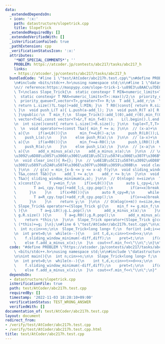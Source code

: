 ```yaml
---
data:
  _extendedDependsOn:
  - icon: ':x:'
    path: datastructure/slopetrick.cpp
    title: SlopeTrick
  _extendedRequiredBy: []
  _extendedVerifiedWith: []
  _isVerificationFailed: true
  _pathExtension: cpp
  _verificationStatusIcon: ':x:'
  attributes:
    '*NOT_SPECIAL_COMMENTS*': ''
    PROBLEM: https://atcoder.jp/contests/abc217/tasks/abc217_h
    links:
    - https://atcoder.jp/contests/abc217/tasks/abc217_h
  bundledCode: "#line 1 \"test/AtCoder/abc217h.test.cpp\"\n#define PROBLEM \"https://atcoder.jp/contests/abc217/tasks/abc217_h\"\
    \n#include <bits/stdc++.h>\nusing namespace std;\n\n#line 1 \"datastructure/slopetrick.cpp\"\
    \n// reference:https://maspypy.com/slope-trick-1-\u89E3\u8AAC\u7DE8\ntemplate<typename\
    \ T>\nclass Slope_Trick{\n  static constexpr T MIN=numeric_limits<T>::lowest()/2;\n\
    \  static constexpr T MAX=numeric_limits<T>::max()/2;\n  priority_queue<T> L;\n\
    \  priority_queue<T,vector<T>,greater<T>> R;\n  T add_l,add_r;\n  \n  T L0()const{\
    \ return L.size()?L.top()+add_l:MIN; }\n  T R0()const{ return R.size()?R.top()+add_r:MAX;\
    \ }\n  void push_L(T a){ L.push(a-add_l); }\n  void push_R(T a){ R.push(a-add_r);\
    \ }\npublic:\n  T min_f;\n  Slope_Trick():add_l(0),add_r(0),min_f(0){}\n  Slope_Trick(const\
    \ vector<T>&l,const vector<T>&r,T min_f=0):\n    L(l.begin().l.end()),R(r.begin(),r.end()),min_f(min_f),add_l(0),add_r(0){}\n\
    \n  int size()const{ return L.size()+R.size(); }\n\n  tuple<T,T,T> get_min_range()const{return{L0(),R0(),min_f};}\n\
    \  \n  void operator+=(const T&a){ min_f += a; }\n\n  // (x-a)+\n  void add_x_minus_a(T\
    \ a){\n    if(a<L0()){\n      min_f+=L0()-a;\n      push_R(L0());L.pop();\n  \
    \    push_L(a);\n    }\n    else push_R(a);\n  }\n\n  // (a-x)+\n  void add_a_minus_x(T\
    \ a){\n    if(a>R0()){\n      min_f+=a-R0();\n      push_L(R0());R.pop();\n  \
    \    push_R(a);\n    }\n    else push_L(a);\n  }\n\n  // |x-a|\n  void add_abs(T\
    \ a){\n    add_x_minus_a(a);\n    add_a_minus_x(a);\n  }\n\n  // \u5897\u52A0\u5074\
    \u3092\u6D88\u3057\u3066\u3001\u6E1B\u5C11\u5074\u306E\u307F\u306B\u3059\u308B\
    \n  void clear_inc(){ R={}; }\n  // \u6E1B\u5C11\u5074\u3092\u6D88\u3057\u3066\
    \u3001\u5897\u52A0\u5074\u306E\u307F\u306B\u3059\u308B\n  void clear_dec(){ L={};\
    \ }\n\n  // g(x) = min_{x-b <= y <= x-a} f(y)\n  void sliding_window_minimum(const\
    \ T&a,const T&b){\n    add_l += a;\n    add_r += b;\n  }\n\n  void shift(const\
    \ T&a){ sliding_window_minimum(a,a); }\n\n  // O(nlogn) n=size\n  T operator()(T\
    \ x)const{\n    T y=min_f;\n    if(x<L0()){\n      auto L_cpy=L;\n      while(L_cpy.size()){\n\
    \        T a=L_cpy.top()+add_l;L_cpy.pop();\n        if(a<=x)break;\n        y+=a-x;\n\
    \      }\n    }\n    if(x>R0()){\n      auto R_cpy=R;\n      while(R_cpy.size()){\n\
    \        T a=R_cpy.top()+add_r;R_cpy.pop();\n        if(x<=a)break;\n        y+=x-a;\n\
    \      }\n    }\n    return y;\n  }\n\n  // O(mlog(n+m)) n=size,m=g.size()\n \
    \ Slope_Trick& operator+=(Slope_Trick g){\n    min_f += g.min_f;\n    while( g.L.size()\
    \ ){\n      T a=g.L0();g.L.pop();\n      add_a_minus_x(a);\n    }\n    while(\
    \ g.R.size() ){\n      T a=g.R0();g.R.pop();\n      add_x_minus_a(a);\n    }\n\
    \    return *this;\n  }\n\n  Slope_Trick operator+(Slope_Trick g)const{ return\
    \ (*this)+=g; }\n};\n#line 6 \"test/AtCoder/abc217h.test.cpp\"\n\nint main(){\n\
    \  int n;cin>>n;\n\n  Slope_Trick<long long> f;\n  for(int i=0;i<=n;i++)f.add_abs(0);\n\
    \n  int pret=0;\n  while(n--){\n    int t,d,x;cin>>t>>d>>x;\n\n    int diff=t-pret;\n\
    \    f.sliding_window_minimum(-diff,diff);\n    pret=t;\n\n    if(d)f.add_x_minus_a(x);\n\
    \    else f.add_a_minus_x(x);\n  }\n  cout<<f.min_f<<\"\\n\";\n}\n"
  code: "#define PROBLEM \"https://atcoder.jp/contests/abc217/tasks/abc217_h\"\n#include\
    \ <bits/stdc++.h>\nusing namespace std;\n\n#include \"datastructure/slopetrick.cpp\"\
    \n\nint main(){\n  int n;cin>>n;\n\n  Slope_Trick<long long> f;\n  for(int i=0;i<=n;i++)f.add_abs(0);\n\
    \n  int pret=0;\n  while(n--){\n    int t,d,x;cin>>t>>d>>x;\n\n    int diff=t-pret;\n\
    \    f.sliding_window_minimum(-diff,diff);\n    pret=t;\n\n    if(d)f.add_x_minus_a(x);\n\
    \    else f.add_a_minus_x(x);\n  }\n  cout<<f.min_f<<\"\\n\";\n}"
  dependsOn:
  - datastructure/slopetrick.cpp
  isVerificationFile: true
  path: test/AtCoder/abc217h.test.cpp
  requiredBy: []
  timestamp: '2022-11-03 18:28:10+09:00'
  verificationStatus: TEST_WRONG_ANSWER
  verifiedWith: []
documentation_of: test/AtCoder/abc217h.test.cpp
layout: document
redirect_from:
- /verify/test/AtCoder/abc217h.test.cpp
- /verify/test/AtCoder/abc217h.test.cpp.html
title: test/AtCoder/abc217h.test.cpp
---
```

